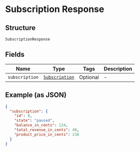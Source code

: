 
# Subscription Response

## Structure

`SubscriptionResponse`

## Fields

| Name | Type | Tags | Description |
|  --- | --- | --- | --- |
| `subscription` | [`Subscription`](../../doc/models/subscription.md) | Optional | - |

## Example (as JSON)

```json
{
  "subscription": {
    "id": 8,
    "state": "paused",
    "balance_in_cents": 124,
    "total_revenue_in_cents": 48,
    "product_price_in_cents": 238
  }
}
```

